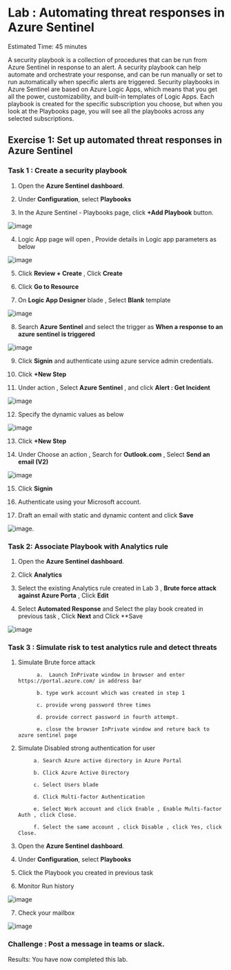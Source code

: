 # Lab :  Automating threat responses in Azure Sentinel

Estimated Time: 45 minutes

A security playbook is a collection of procedures that can be run from Azure Sentinel in response to an alert. 
A security playbook can help automate and orchestrate your response, and can be run manually or set to run automatically when specific alerts are triggered. 
Security playbooks in Azure Sentinel are based on Azure Logic Apps, which means that you get all the power, customizability, 
and built-in templates of Logic Apps. Each playbook is created for the specific subscription you choose, but when you look at the Playbooks page, 
you will see all the playbooks across any selected subscriptions.

## Exercise 1: Set up automated threat responses in Azure Sentinel

### Task 1 : Create a security playbook

1.  Open the **Azure Sentinel dashboard**.

2.  Under **Configuration**, select **Playbooks**

3.  In the Azure Sentinel - Playbooks page, click **+Add Playbook** button.

![image](https://user-images.githubusercontent.com/33748560/89313574-4c31ec00-d696-11ea-8524-d92ed07bab85.png)


4. Logic App page will open , Provide details in Logic app parameters as below

![image](https://user-images.githubusercontent.com/33748560/89313952-b34fa080-d696-11ea-8232-935331685660.png)


5. Click **Review + Create** , Click **Create**

6. Click **Go to Resource**

7. On **Logic App Designer** blade , Select **Blank** template

![image](https://user-images.githubusercontent.com/33748560/89314592-7b952880-d697-11ea-8d95-ea5a224b26e0.png)

8. Search **Azure Sentinel**  and select the trigger as **When a response to an azure sentinel is triggered**

![image](https://user-images.githubusercontent.com/33748560/89315004-f52d1680-d697-11ea-8a46-8db2127824c1.png)

9. Click **Signin** and authenticate using azure service admin credentials.

10. Click **+New Step**

11. Under action , Select **Azure Sentinel** , and click **Alert : Get Incident**

![image](https://user-images.githubusercontent.com/33748560/89318207-1abc1f00-d69c-11ea-8cd0-f910524abcce.png)

12. Specify the dynamic values as below 

![image](https://user-images.githubusercontent.com/33748560/89318323-4212ec00-d69c-11ea-9427-80a6bb716deb.png)

13. Click  **+New Step**

14. Under Choose an action , Search for **Outlook.com**  , Select  **Send an email (V2)**

![image](https://user-images.githubusercontent.com/33748560/89322780-5f4ab900-d6a2-11ea-9f80-9e33971a44f9.png)

15. Click **Signin**

16. Authenticate using your Microsoft account.

17. Draft an email with static and dynamic content  and click **Save**

![image](https://user-images.githubusercontent.com/33748560/89318974-26f4ac00-d69d-11ea-8a1a-fa4febd98ae8.png).

### Task 2: Associate Playbook with Analytics rule

1.  Open the **Azure Sentinel dashboard**.

2.  Click **Analytics**

3. Select the existing Analytics rule created in Lab 3 ,  **Brute force attack against Azure Porta** , Click **Edit**

4. Select **Automated Response** and Select the play book created in previous task , Click **Next** and Click **Save


![image](https://user-images.githubusercontent.com/33748560/89320146-bbabd980-d69e-11ea-9ed4-9da790e2bf32.png)

### Task 3 : Simulate risk to test analytics rule and detect threats 
     
  1. Simulate Brute force attack
  
               a.  Launch InPrivate window in browser and enter https://portal.azure.com/ in address bar 

               b. type work account which was created in step 1

               c. provide wrong password three times 

               d. provide correct password in fourth attempt.

               e. close the browser InPrivate window and reture back to azure sentinel page
               
   2. Simulate Disabled strong authentication for user
   
               a. Search Azure active directory in Azure Portal
               
               b. Click Azure Active Directory
               
               c. Select Users blade 
               
               d. Click Multi-factor Authentication
               
               e. Select Work account and click Enable , Enable Multi-factor Auth , click Close.
               
               f. Select the same account , click Disable , click Yes, click Close.
   
  
   
   3. Open the **Azure Sentinel dashboard**.

   4.  Under **Configuration**, select **Playbooks**
   
   5. Click the Playbook you created in previous task
   
   6. Monitor Run history 
   
   ![image](https://user-images.githubusercontent.com/33748560/89322065-560d1c80-d6a1-11ea-8dd4-e0d4f5fa7212.png)


   7. Check your mailbox 
   
   ![image](https://user-images.githubusercontent.com/33748560/89322169-79d06280-d6a1-11ea-99d6-3e7316b918c2.png)
   
   ### Challenge : Post a message in teams or slack.


   
   
   Results: You have now completed this lab.















